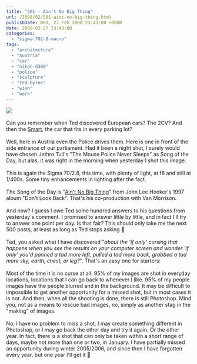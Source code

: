 ```yaml
---
title: "501 - Ain't No Big Thing"
url: /2008/02/501-aint-no-big-thing.html
publishDate: Wed, 27 Feb 2008 23:43:00 +0000
date: 2008-02-27 23:43:00
categories: 
  - "sigma-702-8-macro"
tags: 
  - "architecture"
  - "austria"
  - "car"
  - "nikon-d300"
  - "police"
  - "sculpture"
  - "ted-byrne"
  - "wien"
  - "work"
---
```

<a href="https://d25zfm9zpd7gm5.cloudfront.net/1200x1200/2008/20080226_085022_ps.jpg" target="_blank"><img src="https://d25zfm9zpd7gm5.cloudfront.net/0600x0600/2008/20080226_085022_ps.jpg"/></a><br/><br/>Can you remember when Ted discovered European cars? The 2CV? And then the <a href="http://imagefiction.blogspot.com/2008/01/parked.html" target="_blank">Smart</a>, the car that fits in every parking lot?<br/><br/>Well, here in Austria even the Police drives them. Here is one in front of the side entrance of our parliament. Had it been a night shot, I surely would have chosen Jethro Tull's "The Mouse Police Never Sleeps" as Song of the Day, but alas, it was right in the morning when yesterday I shot this image.<br/><br/>This is again the Sigma 70/2.8, this time, with plenty of light, at f8 and still at 1/400s. Some tiny enhancements in lighting after the fact.<br/><br/>The Song of the Day is "<a href="http://www.amazon.com/Dont-Look-Back-John-Hooker/dp/B000OPO6WO" target="_blank">Ain't No Big Thing</a>" from John Lee Hooker's 1997 album "Don't Look Back". That's his co-production with Van Morrison.<br/><br/>And now? I guess I owe Ted some hundred answers to his questions from yesterday's comment. I promised to answer little by little, and in fact I'll try to answer one point per day. Is that fair? This should only take me the next 500 posts, at least as long as Ted stops asking 🙂<br/><br/>Ted, you asked what I have discovered "<span style="font-style:italic;">about the 'if only' cursing that happens when you see the results on your computer screen and wonder 'if only' you'd panned a tad more left, pulled a tad more back, grabbed a tad more sky, earth, chest, or leg?</span>". That's an easy one for starters:<br/><br/>Most of the time it is no curse at all. 95% of my images are shot in everyday locations, locations that I can go back to whenever I like. 95% of my people images have the people blurred and in the background. It may be difficult to impossible to get another opportunity for a missed shot, but in most cases it is not. And then, when all the shooting is done, there is still Photoshop. Mind you, not as a means to rescue bad images, no, simply as another stag in the "making" of images.<br/><br/>No, I have no problem to miss a shot. I may create something different in Photoshop, or I may go back the other day and try it again. Or the other year. In fact, there is a shot that can only be taken within a short range of days, maybe not more than one or two, in January. I have partially missed an opportunity during winter 2005/2006, and since then I have forgotten every year, but one year I'll get it 🙂
